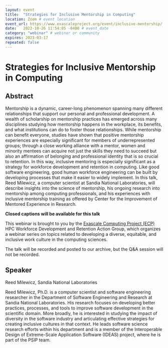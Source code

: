 ```yaml
---
layout: event
title:  "Strategies for Inclusive Mentorship in Computing"
location: Zoom # event location
event_url: https://www.exascaleproject.org/event/inclusive-mentorship/ # optional
date:   2022-10-26 11:54:05 -0400 # event_date
category: "webinar" # webinar or community
expires: 2023-03-17
repeated: false
---
```



# Strategies for Inclusive Mentorship in Computing

## Abstract 
Mentorship is a dynamic, career-long phenomenon spanning many different relationships that support our personal and professional development. A wealth of scholarship on mentorship practices has emerged across many disciplines studying how mentorship happens in the workplace, its benefits, and what institutions can do to foster those relationships.  While mentorship can benefit everyone, studies have shown that positive mentorship experiences are especially significant for members of underrepresented groups; through a close working alliance with a mentor, women and minority mentees can acquire not just the skills they need to succeed but also an affirmation of belonging and professional identity that is so crucial to retention. In this way, inclusive mentoring is especially significant as a strategy for workforce development and retention in computing. Like good software engineering, good human workforce engineering can be built by developing processes that make it easier to widely implement. In this talk, Reed Milewicz, a computer scientist at Sandia National Laboratories, will describe insights into the science of mentorship, his ongoing research into mentorship among computing professionals, and his experiences with inclusive mentorship training as offered by Center for the Improvement of Mentored Experience in Research.


**Closed captions will be available for this talk**


This webinar is brought to you by the [Exascale Computing Project (ECP)](https://ideas-productivity.us16.list-manage.com/track/click?u=5438ff2caf2456f6ec49ebfbf&id=107f85ed45&e=190d9f9272) HPC Workforce Development and Retention Action Group, which organizes a webinar series on topics related to developing a diverse, equitable, and inclusive work culture in the computing sciences.

The talk will be recorded and posted to our archive, but the Q&A session will not be recorded.

## Speaker
Reed Milewicz, Sandia National Laboratories

Reed Milewicz, Ph.D. is a computer scientist and software engineering researcher in the Department of Software Engineering and Research at Sandia National Laboratories. His research focuses on developing better practices, processes, and tools to improve software development in the scientific domain. More broadly, he is interested in studying the impact of diversity in the software industry and articulating effective strategies for creating inclusive cultures in that context. He leads software science research efforts within his department and is a member of the Interoperable Design of Extreme-Scale Application Software (IDEAS) project, where he is part of the PSIP team.


